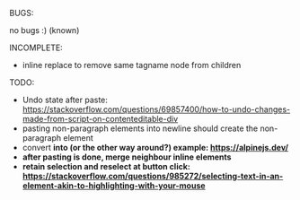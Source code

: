 BUGS:

no bugs :) (known)

INCOMPLETE:

- inline replace to remove same tagname node from children

TODO:

- Undo state after paste:
<https://stackoverflow.com/questions/69857400/how-to-undo-changes-made-from-script-on-contenteditable-div>
- pasting non-paragraph elements into newline should create the non-paragraph element
- convert <strong> into <b> (or the other way around?) example: <https://alpinejs.dev/>
- after pasting is done, merge neighbour inline elements
- retain selection and reselect at button click: <https://stackoverflow.com/questions/985272/selecting-text-in-an-element-akin-to-highlighting-with-your-mouse>
